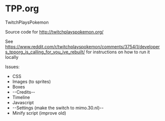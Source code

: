 # TPP.org

TwitchPlaysPokemon

Source code for http://twitchplayspokemon.org/

See https://www.reddit.com/r/twitchplayspokemon/comments/3754i1/developers_tpporg_is_calling_for_you_ive_rebuilt/ for instructions on how to run it locally

Issues:
* CSS
* Images (to sprites)
* Boxes
* --Credits--
* Timeline
* Javascript
* --Settings (make the switch to mimo.30.nl)--
* Minify script (improve old)
